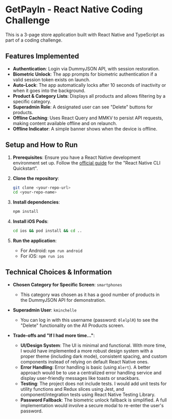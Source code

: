# GetPayIn - React Native Coding Challenge

This is a 3-page store application built with React Native and TypeScript as part of a coding challenge.

## Features Implemented

*   **Authentication**: Login via DummyJSON API, with session restoration.
*   **Biometric Unlock**: The app prompts for biometric authentication if a valid session token exists on launch.
*   **Auto-Lock**: The app automatically locks after 10 seconds of inactivity or when it goes into the background.
*   **Product & Category Lists**: Displays all products and allows filtering by a specific category.
*   **Superadmin Role**: A designated user can see "Delete" buttons for products.
*   **Offline Caching**: Uses React Query and MMKV to persist API requests, making content available offline and on relaunch.
*   **Offline Indicator**: A simple banner shows when the device is offline.

## Setup and How to Run

1.  **Prerequisites**: Ensure you have a React Native development environment set up. Follow the [official guide](https://reactnative.dev/docs/environment-setup) for the "React Native CLI Quickstart".

2.  **Clone the repository**:
    ```bash
    git clone <your-repo-url>
    cd <your-repo-name>
    ```

3.  **Install dependencies**:
    ```bash
    npm install
    ```

4.  **Install iOS Pods**:
    ```bash
    cd ios && pod install && cd ..
    ```

5.  **Run the application**:
    *   For Android: `npm run android`
    *   For iOS: `npm run ios`

## Technical Choices & Information

*   **Chosen Category for Specific Screen**: `smartphones`
    *   This category was chosen as it has a good number of products in the DummyJSON API for demonstration.

*   **Superadmin User**: `kminchelle`
    *   You can log in with this username (password: `0lelplR`) to see the "Delete" functionality on the All Products screen.

*   **Trade-offs and "If I had more time..."**:
    *   **UI/Design System**: The UI is minimal and functional. With more time, I would have implemented a more robust design system with a proper theme (including dark mode), consistent spacing, and custom components instead of relying on default React Native ones.
    *   **Error Handling**: Error handling is basic (using `Alert`). A better approach would be to use a centralized error handling service and display user-friendly messages like toasts or snackbars.
    *   **Testing**: The project does not include tests. I would add unit tests for utility functions and Redux slices using Jest, and component/integration tests using React Native Testing Library.
    *   **Password Fallback**: The biometric unlock fallback is simplified. A full implementation would involve a secure modal to re-enter the user's password.
